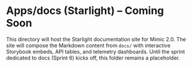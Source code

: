 # Apps/docs (Starlight) – Coming Soon

This directory will host the Starlight documentation site for Mimic 2.0. The site will compose the Markdown
content from `docs/` with interactive Storybook embeds, API tables, and telemetry dashboards. Until the
sprint dedicated to docs (Sprint 6) kicks off, this folder remains a placeholder.
